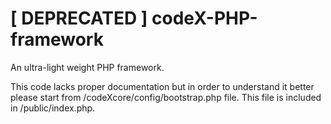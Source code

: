 [ DEPRECATED ] codeX-PHP-framework 
===================

An ultra-light weight PHP framework. 

This code lacks proper documentation but in order to understand it better please start from /codeXcore/config/bootstrap.php file. This file is included in /public/index.php.
